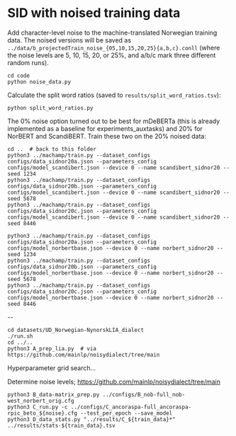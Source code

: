 # SID with noised training data

Add character-level noise to the machine-translated Norwegian training data. The noised versions will be saved as `../data/b_projectedTrain_noise_{05,10,15,20,25}{a,b,c}.conll` (where the noise levels are 5, 10, 15, 20, or 25%, and a/b/c mark three different random runs).
```
cd code
python noise_data.py
```

Calculate the split word ratios (saved to `results/split_word_ratios.tsv`):
```
python split_word_ratios.py
```

The 0% noise option turned out to be best for mDeBERTa (this is already implemented as a baseline for experiments_auxtasks) and 20% for NorBERT and ScandiBERT. Train these two on the 20% noised data:
```
cd ..  # back to this folder
python3 ../machamp/train.py --dataset_configs configs/data_sidnor20a.json --parameters_config configs/model_scandibert.json --device 0 --name scandibert_sidnor20 --seed 1234
python3 ../machamp/train.py --dataset_configs configs/data_sidnor20b.json --parameters_config configs/model_scandibert.json --device 0 --name scandibert_sidnor20 --seed 5678
python3 ../machamp/train.py --dataset_configs configs/data_sidnor20c.json --parameters_config configs/model_scandibert.json --device 0 --name scandibert_sidnor20 --seed 8446

python3 ../machamp/train.py --dataset_configs configs/data_sidnor20a.json --parameters_config configs/model_norbertbase.json --device 0 --name norbert_sidnor20 --seed 1234
python3 ../machamp/train.py --dataset_configs configs/data_sidnor20b.json --parameters_config configs/model_norbertbase.json --device 0 --name norbert_sidnor20 --seed 5678
python3 ../machamp/train.py --dataset_configs configs/data_sidnor20c.json --parameters_config configs/model_norbertbase.json --device 0 --name norbert_sidnor20 --seed 8446
```

--

```
cd datasets/UD_Norwegian-NynorskLIA_dialect
./run.sh
cd ../..
python3 A_prep_lia.py  # via https://github.com/mainlp/noisydialect/tree/main
```

Hyperparameter grid search...

Determine noise levels; https://github.com/mainlp/noisydialect/tree/main
```
python3 B_data-matrix_prep.py ../configs/B_nob-full_nob-west_norbert_orig.cfg
python3 C_run.py -c ../configs/C_ancoraspa-full_ancoraspa-rpic_beto_${noise}.cfg --test_per_epoch --save_model
python3 D_data_stats.py "../results/C_${train_data}*" ../results/stats-${train_data}.tsv
```

